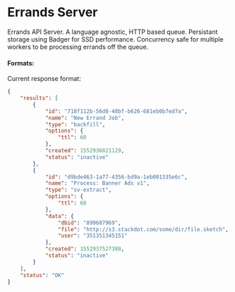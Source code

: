 # Errands Server
Errands API Server. A language agnostic, HTTP based queue. Persistant storage using Badger for SSD performance. Concurrency safe for multiple workers to be processing errands off the queue.

#### Formats:
Current response format:
```json
{
    "results": [
        {
            "id": "718f112b-56d8-48bf-b626-681eb0b7ed7a",
            "name": "New Errand Job",
            "type": "backfill",
            "options": {
                "ttl": 60
            },
            "created": 1552936821129,
            "status": "inactive"
        },
        {
            "id": "d9bde463-1a77-4356-bd9a-1eb001335e6c",
            "name": "Process: Banner Ads v1",
            "type": "sv-extract",
            "options": {
                "ttl": 60
            },
            "data": {
                "dbid": "899687969",
                "file": "http://s3.stackdot.com/some/dir/file.sketch",
                "user": "351351345151"
            },
            "created": 1552937527388,
            "status": "inactive"
        }
    ],
    "status": "OK"
}
```